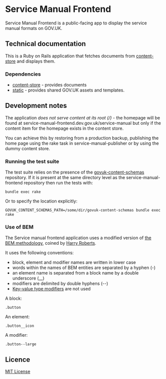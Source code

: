 # Service Manual Frontend

Service Manual Frontend is a public-facing app to display the service manual formats on GOV.UK.

## Technical documentation

This is a Ruby on Rails application that fetches documents from
[content-store](https://github.com/alphagov/content-store) and displays them.

### Dependencies

- [content-store](https://github.com/alphagov/content-store) - provides documents
- [static](https://github.com/alphagov/static) - provides shared GOV.UK assets and templates.

## Development notes

The application *does not serve content at its root (/)* - the
homepage will be found at service-manual-frontend.dev.gov.uk/service-manual but
only if the content item for the homepage exists in the content store.

You can achieve this by restoring from a production backup, publishing the home
page using the rake task in service-manual-publisher or by using the dummy
content store.

### Running the test suite

The test suite relies on the presence of the
[govuk-content-schemas](http://github.com/alphagov/govuk-content-schemas)
repository. If it is present at the same directory level as
the service-manual-frontend repository then run the tests with:

`bundle exec rake`

Or to specify the location explicitly:

`GOVUK_CONTENT_SCHEMAS_PATH=/some/dir/govuk-content-schemas bundle exec rake`

### Use of BEM

The Service manual frontend application uses a modified version of [the BEM methodology](https://en.bem.info),
coined by [Harry Roberts](https://en.bem.info/methodology/naming-convention/#alternative-naming-schemes).

It uses the following conventions:
* block, element and modifier names are written in lower case
* words within the names of BEM entities are separated by a hyphen (-)
* an element name is separated from a block name by a double underscore (__)
* modifiers are delimited by double hyphens (--)
* [Key-value type modifiers](https://en.bem.info/methodology/naming-convention/#element-modifier) are not used

A block:

    .button

An element:

    .button__icon

A modifier:

    .button--large


## Licence

[MIT License](LICENCE)
